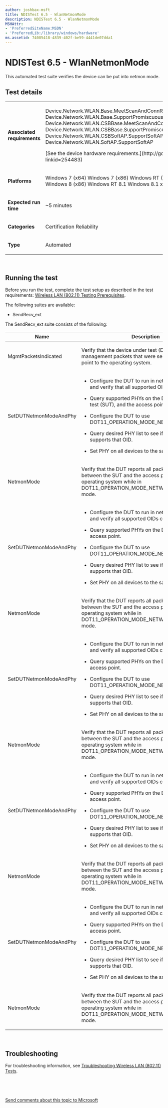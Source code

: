 ```yaml
---
author: joshbax-msft
title: NDISTest 6.5 - WlanNetmonMode
description: NDISTest 6.5 - WlanNetmonMode
MSHAttr:
- 'PreferredSiteName:MSDN'
- 'PreferredLib:/library/windows/hardware'
ms.assetid: 74085418-4839-402f-be59-4441de07dda1
---
```


# NDISTest 6.5 - WlanNetmonMode


This automated test suite verifies the device can be put into netmon mode.

## Test details


<table>
<colgroup>
<col width="50%" />
<col width="50%" />
</colgroup>
<tbody>
<tr class="odd">
<td><p><strong>Associated requirements</strong></p></td>
<td><p>Device.Network.WLAN.Base.MeetScanAndConnReq Device.Network.WLAN.Base.SupportPromiscuousAndMulticastPacketFiltering Device.Network.WLAN.CSBBase.MeetScanAndConnReq Device.Network.WLAN.CSBBase.SupportPromiscuousAndMulticastPacketFiltering Device.Network.WLAN.CSBSoftAP.SupportSoftAP Device.Network.WLAN.SoftAP.SupportSoftAP</p>
<p>[See the device hardware requirements.](http://go.microsoft.com/fwlink/p/?linkid=254483)</p></td>
</tr>
<tr class="even">
<td><p><strong>Platforms</strong></p></td>
<td><p>Windows 7 (x64) Windows 7 (x86) Windows RT (ARM-based) Windows 8 (x64) Windows 8 (x86) Windows RT 8.1 Windows 8.1 x64 Windows 8.1 x86</p></td>
</tr>
<tr class="odd">
<td><p><strong>Expected run time</strong></p></td>
<td><p>~5 minutes</p></td>
</tr>
<tr class="even">
<td><p><strong>Categories</strong></p></td>
<td><p>Certification Reliability</p></td>
</tr>
<tr class="odd">
<td><p><strong>Type</strong></p></td>
<td><p>Automated</p></td>
</tr>
</tbody>
</table>

 

## Running the test


Before you run the test, complete the test setup as described in the test requirements: [Wireless LAN (802.11) Testing Prerequisites](wireless-lan--80211--testing-prerequisites.md).

The following suites are available:

-   SendRecv\_ext

The SendRecv\_ext suite consists of the following:

<table>
<colgroup>
<col width="50%" />
<col width="50%" />
</colgroup>
<thead>
<tr class="header">
<th>Name</th>
<th>Description</th>
</tr>
</thead>
<tbody>
<tr class="odd">
<td><p>MgmtPacketsIndicated</p></td>
<td><p>Verify that the device under test (DUT) reports all management packets that were sent by the access point to the operating system.</p></td>
</tr>
<tr class="even">
<td><p>SetDUTNetmonModeAndPhy</p></td>
<td><ul>
<li><p>Configure the DUT to run in network monitor mode and verify that all supported OIDs can be called.</p></li>
<li><p>Query supported PHYs on the DUT, system under test (SUT), and the access point.</p></li>
<li><p>Configure the DUT to use DOT11_OPERATION_MODE_NETWORK_MONITOR.</p></li>
<li><p>Query desired PHY list to see if the DUT still supports that OID.</p></li>
<li><p>Set PHY on all devices to the same PHY.</p></li>
</ul></td>
</tr>
<tr class="odd">
<td><p>NetmonMode</p></td>
<td><p>Verify that the DUT reports all packets transmitted between the SUT and the access point to the operating system while in DOT11_OPERATION_MODE_NETWORK_MONITOR mode.</p></td>
</tr>
<tr class="even">
<td><p>SetDUTNetmonModeAndPhy</p></td>
<td><ul>
<li><p>Configure the DUT to run in network monitor mode and verify all supported OIDs can be called.</p></li>
<li><p>Query supported PHYs on the DUT, SUT, and the access point.</p></li>
<li><p>Configure the DUT to use DOT11_OPERATION_MODE_NETWORK_MONITOR.</p></li>
<li><p>Query desired PHY list to see if the DUT still supports that OID.</p></li>
<li><p>Set PHY on all devices to the same PHY.</p></li>
</ul></td>
</tr>
<tr class="odd">
<td><p>NetmonMode</p></td>
<td><p>Verify that the DUT reports all packets transmitted between the SUT and the access point to the operating system while in DOT11_OPERATION_MODE_NETWORK_MONITOR mode.</p></td>
</tr>
<tr class="even">
<td><p>SetDUTNetmonModeAndPhy</p></td>
<td><ul>
<li><p>Configure the DUT to run in network monitor mode and verify all supported OIDs can be called.</p></li>
<li><p>Query supported PHYs on the DUT, SUT, and the access point.</p></li>
<li><p>Configure the DUT to use DOT11_OPERATION_MODE_NETWORK_MONITOR.</p></li>
<li><p>Query desired PHY list to see if the DUT still supports that OID.</p></li>
<li><p>Set PHY on all devices to the same PHY.</p></li>
</ul></td>
</tr>
<tr class="odd">
<td><p>NetmonMode</p></td>
<td><p>Verify that the DUT reports all packets transmitted between the SUT and the access point to the operating system while in DOT11_OPERATION_MODE_NETWORK_MONITOR mode.</p></td>
</tr>
<tr class="even">
<td><p>SetDUTNetmonModeAndPhy</p></td>
<td><ul>
<li><p>Configure the DUT to run in network monitor mode and verify all supported OIDs can be called.</p></li>
<li><p>Query supported PHYs on the DUT, SUT, and the access point.</p></li>
<li><p>Configure the DUT to use DOT11_OPERATION_MODE_NETWORK_MONITOR.</p></li>
<li><p>Query desired PHY list to see if the DUT still supports that OID.</p></li>
<li><p>Set PHY on all devices to the same PHY.</p></li>
</ul></td>
</tr>
<tr class="odd">
<td><p>NetmonMode</p></td>
<td><p>Verify that the DUT reports all packets transmitted between the SUT and the access point to the operating system while in DOT11_OPERATION_MODE_NETWORK_MONITOR mode.</p></td>
</tr>
<tr class="even">
<td><p>SetDUTNetmonModeAndPhy</p></td>
<td><ul>
<li><p>Configure the DUT to run in network monitor mode and verify all supported OIDs can be called.</p></li>
<li><p>Query supported PHYs on the DUT, SUT, and the access point.</p></li>
<li><p>Configure the DUT to use DOT11_OPERATION_MODE_NETWORK_MONITOR.</p></li>
<li><p>Query desired PHY list to see if the DUT still supports that OID.</p></li>
<li><p>Set PHY on all devices to the same PHY.</p></li>
</ul></td>
</tr>
<tr class="odd">
<td><p>NetmonMode</p></td>
<td><p>Verify that the DUT reports all packets transmitted between the SUT and the access point to the operating system while in DOT11_OPERATION_MODE_NETWORK_MONITOR mode.</p></td>
</tr>
</tbody>
</table>

 

## Troubleshooting


For troubleshooting information, see [Troubleshooting Wireless LAN (802.11) Tests](troubleshooting-wireless-lan--80211--tests.md).

 

 

[Send comments about this topic to Microsoft](mailto:wsddocfb@microsoft.com?subject=Documentation%20feedback%20%5Bp_hck\p_hck%5D:%20NDISTest%206.5%20-%20WlanNetmonMode%20%20RELEASE:%20%284/27/2016%29&body=%0A%0APRIVACY%20STATEMENT%0A%0AWe%20use%20your%20feedback%20to%20improve%20the%20documentation.%20We%20don't%20use%20your%20email%20address%20for%20any%20other%20purpose,%20and%20we'll%20remove%20your%20email%20address%20from%20our%20system%20after%20the%20issue%20that%20you're%20reporting%20is%20fixed.%20While%20we're%20working%20to%20fix%20this%20issue,%20we%20might%20send%20you%20an%20email%20message%20to%20ask%20for%20more%20info.%20Later,%20we%20might%20also%20send%20you%20an%20email%20message%20to%20let%20you%20know%20that%20we've%20addressed%20your%20feedback.%0A%0AFor%20more%20info%20about%20Microsoft's%20privacy%20policy,%20see%20http://privacy.microsoft.com/default.aspx. "Send comments about this topic to Microsoft")




